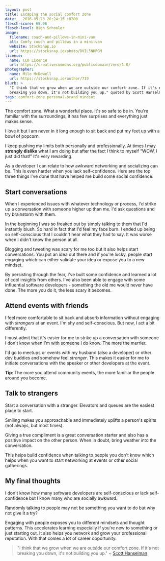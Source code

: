 ```yaml
---
layout: post
title: Escaping the social comfort zone
date:   2016-05-23 20:24:15 +0200
flesch-score: 65.06
flesch-level: High Schooler
image:
  filename: couch-and-pillows-in-mini-van
  alt: Comfy couch and pillows in a mini-van
  website: StockSnap.io
  url: https://stocksnap.io/photo/DVIL5NHRGM
licence:
  name: CCO Licence
  url: https://creativecommons.org/publicdomain/zero/1.0/
photographer:
  name: Milo McDowell
  url: https://stocksnap.io/author/719
blurb: >
  "I think that we grow when we are outside our comfort zone. If it's not
  breaking you down, it's not building you up." quoted by Scott Hanselman
tags: comfort-zone personal-brand mindset
---
```


The comfort zone. What a wonderful place. It's so safe to be in. You're
familiar with the surroundings, it has few surprises and everything just makes
sense.

I love it but I am never in it long enough to sit back and put my feet up
with a bowl of popcorn.

I keep pushing my limits both personally and professionally. At times I may
**strongly dislike** what I am doing but after the fact I think to myself "WOW,
I just did that!" It's very rewarding.

As a developer I can relate to how awkward networking and socializing can be. This
is even harder when you lack self-confidence. Here are the top three things
I've done that have helped me build some social confidence.

## Start conversations
When I experienced issues with whatever technology or process, I'd strike up a
conversation with someone higher up than me. I'd ask questions and try
brainstorm with them.

In the beginning I was so freaked out by simply talking to them that I'd instantly
blush. So hard in fact that I'd feel my face burn. I ended up being so self-conscious that
I couldn't hear what they had to say. It was worse when I didn't know
the person at all.

Blogging and tweeting was scary for me too but it also helps start conversations.
You put an idea out there and if you're lucky, people start engaging which
can either validate your idea or expose you to a new mindset.

By persisting through the fear, I've built some confidence and learned a lot of
cool insights from others. I've also been able to engage with some influential
software developers - something the old me would never have done.
The more you do it, the less scary it becomes.

## Attend events with friends
I feel more comfortable to sit back and absorb information without engaging
with *strangers* at an event. I'm shy and self-conscious. But now, I act a bit
differently.

I must admit that it's easier for me to strike up a conversation with someone
I don't know when I'm with someone I do know. The more the merrier.

I'd go to meetups or events with my husband (also a developer) or other dev
buddies and somehow feel *stronger*. This makes it easier for me to initiate
conversations with the speaker or other developers at the event.

**Tip**: The more you attend community events, the more familiar the people
around you become.

## Talk to strangers
Start a conversation with a stranger. Elevators and queues are the easiest
place to start.

Smiling makes you approachable and immediately uplifts a person's spirits
(not always, but most times).

Giving a true compliment is a great conversation starter and also has a
positive impact on the other person. When in doubt, bring weather into the
conversation.

This helps build confidence when talking to people you don't know which helps 
when you want to start networking at events or other social gatherings.

## My final thoughts
I don't know how many software developers are self-conscious or lack
self-confidence but I know many who are socially awkward.

Randomly talking to people may not be something you want to do but why not
give it a try?

Engaging with people exposes you to different mindsets and thought patterns.
This accelerates learning especially if you're new to something or just
starting out. It also helps you network and grow your professional
reputation. With that comes a lot of career opportunity.

> "I think that we grow when we are outside our comfort zone. If it's not
  breaking you down, it's not building you up."
  ~ [Scott Hanselman](http://www.hanselman.com/blog/AmIReallyADeveloperOrJustAGoodGoogler.aspx)
